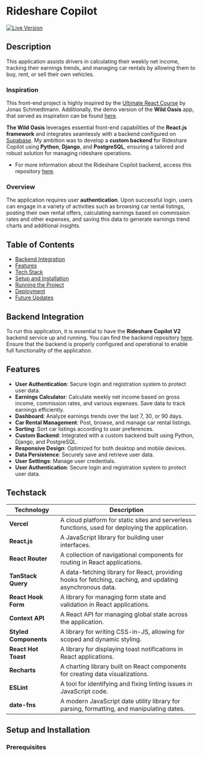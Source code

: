 # Rideshare Copilot

[![Live Version](https://img.shields.io/badge/Live%20Version-Click%20Here-brightgreen)](https://www.rideshare-copilot.eu/login)

## Description

This application assists drivers in calculating their weekly net income, tracking their earnings trends, and managing car rentals by allowing them to buy, rent, or sell their own vehicles.

### Inspiration

This front-end project is highly inspired by the [Ultimate React Course](https://www.udemy.com/course/the-ultimate-react-course/?couponCode=LETSLEARNNOW) by Jonas Schmedtmann. Additionally, the demo version of the **Wild Oasis** app, that served as inspiration can be found [here](https://the-wild-oasis.vercel.app/login).

**The Wild Oasis** leverages essential front-end capabilities of the **React.js framework** and integrates seamlessly with a backend configured on [Supabase](https://supabase.com/). My ambition was to develop a **custom backend** for Rideshare Copilot using **Python**, **Django**, and **PostgreSQL**, ensuring a tailored and robust solution for managing rideshare operations.

- For more information about the Rideshare Copilot backend, access this repository [here](https://github.com/EmanuelTabian/rideshare-copilot-backend).

### Overview

The application requires user **authentication**. Upon successful login, users can engage in a variety of activities such as browsing car rental listings, posting their own rental offers, calculating earnings based on commission rates and other expenses, and saving this data to generate earnings trend charts and additional insights.

## Table of Contents

- [Backend Integration](#backend-integration)
- [Features](#features)
- [Tech Stack](#tech-stack)
- [Setup and Installation](#setup-and-installation)
- [Running the Project](#running-the-project)
- [Deployment](#deployment)
- [Future Updates](#future-updates)

## Backend Integration

To run this application, it is essential to have the **Rideshare Copilot V2** backend service up and running. You can find the backend repository [here](https://github.com/EmanuelTabian/rideshare-copilot-backend). Ensure that the backend is properly configured and operational to enable full functionality of the application.

## Features

- **User Authentication**: Secure login and registration system to protect user data.
- **Earnings Calculator**: Calculate weekly net income based on gross income, commission rates, and various expenses. Save data to track earnings efficiently.
- **Dashboard**: Analyze earnings trends over the last 7, 30, or 90 days.
- **Car Rental Management**: Post, browse, and manage car rental listings.
- **Sorting**: Sort car listings according to user preferences.
- **Custom Backend**: Integrated with a custom backend built using Python, Django, and PostgreSQL.
- **Responsive Design**: Optimized for both desktop and mobile devices.
- **Data Persistence**: Securely save and retrieve user data.
- **User Settings**: Manage user credentials.
- **User Authentication**: Secure login and registration system to protect user data.

## Techstack

| Technology            | Description                                                                                               |
| --------------------- | --------------------------------------------------------------------------------------------------------- |
| **Vercel**            | A cloud platform for static sites and serverless functions, used for deploying the application.           |
| **React.js**          | A JavaScript library for building user interfaces.                                                        |
| **React Router**      | A collection of navigational components for routing in React applications.                                |
| **TanStack Query**    | A data-fetching library for React, providing hooks for fetching, caching, and updating asynchronous data. |
| **React Hook Form**   | A library for managing form state and validation in React applications.                                   |
| **Context API**       | A React API for managing global state across the application.                                             |
| **Styled Components** | A library for writing CSS-in-JS, allowing for scoped and dynamic styling.                                 |
| **React Hot Toast**   | A library for displaying toast notifications in React applications.                                       |
| **Recharts**          | A charting library built on React components for creating data visualizations.                            |
| **ESLint**            | A tool for identifying and fixing linting issues in JavaScript code.                                      |
| **date-fns**          | A modern JavaScript date utility library for parsing, formatting, and manipulating dates.                 |

## Setup and Installation

### Prerequisites
